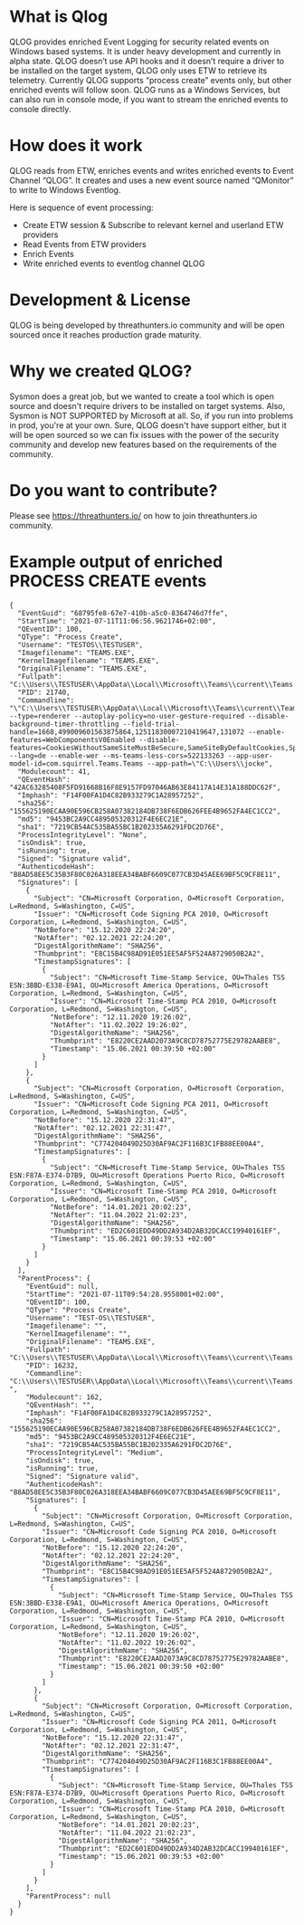 # What is Qlog
QLOG provides enriched Event Logging for security related events on Windows based systems.
It is under heavy development and currently in alpha state. QLOG doesn’t use API hooks and it doesn’t 
require a driver to be installed on the target system, QLOG only uses ETW to retrieve its telemetry. 
Currently QLOG supports “process create” events only, but other enriched events will follow soon. 
QLOG runs as a Windows Services, but can also run in console mode, if you want to stream the enriched events to console directly.

# How does it work
QLOG reads from ETW, enriches events and writes enriched events to Event Channel “QLOG”. 
It creates and uses a new event source named “QMonitor” to write to Windows Eventlog.

Here is sequence of event processing:
* Create ETW session & Subscribe to relevant kernel and userland ETW providers
* Read Events from ETW providers
* Enrich Events
* Write enriched events to eventlog channel QLOG

# Development & License
QLOG is being developed by threathunters.io community and will be open sourced once it reaches production grade maturity.

# Why we created QLOG?
Sysmon does a great job, but we wanted to create a tool which is open source and doesn't require drivers to be installed on target systems. 
Also, Sysmon is NOT SUPPORTED by Microsoft at all. So, if you run into problems in prod, you're at your own. Sure, QLOG doesn't have support either, 
but it will be open sourced so we can fix issues with the power of the security community and develop new features based on the requirements of the community.

# Do you want to contribute?
Please see https://threathunters.io/ on how to join threathunters.io community.

# Example output of enriched PROCESS CREATE events
```
{
  "EventGuid": "68795fe8-67e7-410b-a5c0-8364746d7ffe",
  "StartTime": "2021-07-11T11:06:56.9621746+02:00",
  "QEventID": 100,
  "QType": "Process Create",
  "Username": "TESTOS\\TESTUSER",
  "Imagefilename": "TEAMS.EXE",
  "KernelImagefilename": "TEAMS.EXE",
  "OriginalFilename": "TEAMS.EXE",
  "Fullpath": "C:\\Users\\TESTUSER\\AppData\\Local\\Microsoft\\Teams\\current\\Teams.exe",
  "PID": 21740,
  "Commandline": "\"C:\\Users\\TESTUSER\\AppData\\Local\\Microsoft\\Teams\\current\\Teams.exe\" --type=renderer --autoplay-policy=no-user-gesture-required --disable-background-timer-throttling --field-trial-handle=1668,499009601563875864,12511830007210419647,131072 --enable-features=WebComponentsV0Enabled --disable-features=CookiesWithoutSameSiteMustBeSecure,SameSiteByDefaultCookies,SpareRendererForSitePerProcess --lang=de --enable-wer --ms-teams-less-cors=522133263 --app-user-model-id=com.squirrel.Teams.Teams --app-path=\"C:\\Users\\jocke",
  "Modulecount": 41,
  "QEventHash": "42AC63285408F5FD91668B16F8E9157FD97046AB63E84117A14E31A188DDC62F",
  "Imphash": "F14F00FA1D4C82B933279C1A28957252",
  "sha256": "155625190ECAA90E596CB258A07382184DB738F6EDB626FEE4B9652FA4EC1CC2",
  "md5": "9453BC2A9CC489505320312F4E6EC21E",
  "sha1": "7219CB54AC535BA55BC1B202335A6291FDC2D76E",
  "ProcessIntegrityLevel": "None",
  "isOndisk": true,
  "isRunning": true,
  "Signed": "Signature valid",
  "AuthenticodeHash": "B8AD58EE5C35B3F80C026A318EEA34BABF6609C077CB3D45AEE69BF5C9CF8E11",
  "Signatures": [
    {
      "Subject": "CN=Microsoft Corporation, O=Microsoft Corporation, L=Redmond, S=Washington, C=US",
      "Issuer": "CN=Microsoft Code Signing PCA 2010, O=Microsoft Corporation, L=Redmond, S=Washington, C=US",
      "NotBefore": "15.12.2020 22:24:20",
      "NotAfter": "02.12.2021 22:24:20",
      "DigestAlgorithmName": "SHA256",
      "Thumbprint": "E8C15B4C98AD91E051EE5AF5F524A8729050B2A2",
      "TimestampSignatures": [
        {
          "Subject": "CN=Microsoft Time-Stamp Service, OU=Thales TSS ESN:3BBD-E338-E9A1, OU=Microsoft America Operations, O=Microsoft Corporation, L=Redmond, S=Washington, C=US",
          "Issuer": "CN=Microsoft Time-Stamp PCA 2010, O=Microsoft Corporation, L=Redmond, S=Washington, C=US",
          "NotBefore": "12.11.2020 19:26:02",
          "NotAfter": "11.02.2022 19:26:02",
          "DigestAlgorithmName": "SHA256",
          "Thumbprint": "E8220CE2AAD2073A9C8CD78752775E29782AABE8",
          "Timestamp": "15.06.2021 00:39:50 +02:00"
        }
      ]
    },
    {
      "Subject": "CN=Microsoft Corporation, O=Microsoft Corporation, L=Redmond, S=Washington, C=US",
      "Issuer": "CN=Microsoft Code Signing PCA 2011, O=Microsoft Corporation, L=Redmond, S=Washington, C=US",
      "NotBefore": "15.12.2020 22:31:47",
      "NotAfter": "02.12.2021 22:31:47",
      "DigestAlgorithmName": "SHA256",
      "Thumbprint": "C774204049D25D30AF9AC2F116B3C1FB88EE00A4",
      "TimestampSignatures": [
        {
          "Subject": "CN=Microsoft Time-Stamp Service, OU=Thales TSS ESN:F87A-E374-D7B9, OU=Microsoft Operations Puerto Rico, O=Microsoft Corporation, L=Redmond, S=Washington, C=US",
          "Issuer": "CN=Microsoft Time-Stamp PCA 2010, O=Microsoft Corporation, L=Redmond, S=Washington, C=US",
          "NotBefore": "14.01.2021 20:02:23",
          "NotAfter": "11.04.2022 21:02:23",
          "DigestAlgorithmName": "SHA256",
          "Thumbprint": "ED2C601EDD49DD2A934D2AB32DCACC19940161EF",
          "Timestamp": "15.06.2021 00:39:53 +02:00"
        }
      ]
    }
  ],
  "ParentProcess": {
    "EventGuid": null,
    "StartTime": "2021-07-11T09:54:28.9558001+02:00",
    "QEventID": 100,
    "QType": "Process Create",
    "Username": "TEST-OS\\TESTUSER",
    "Imagefilename": "",
    "KernelImagefilename": "",
    "OriginalFilename": "TEAMS.EXE",
    "Fullpath": "C:\\Users\\TESTUSER\\AppData\\Local\\Microsoft\\Teams\\current\\Teams.exe",
    "PID": 16232,
    "Commandline": "C:\\Users\\TESTUSER\\AppData\\Local\\Microsoft\\Teams\\current\\Teams.exe ",
    "Modulecount": 162,
    "QEventHash": "",
    "Imphash": "F14F00FA1D4C82B933279C1A28957252",
    "sha256": "155625190ECAA90E596CB258A07382184DB738F6EDB626FEE4B9652FA4EC1CC2",
    "md5": "9453BC2A9CC489505320312F4E6EC21E",
    "sha1": "7219CB54AC535BA55BC1B202335A6291FDC2D76E",
    "ProcessIntegrityLevel": "Medium",
    "isOndisk": true,
    "isRunning": true,
    "Signed": "Signature valid",
    "AuthenticodeHash": "B8AD58EE5C35B3F80C026A318EEA34BABF6609C077CB3D45AEE69BF5C9CF8E11",
    "Signatures": [
      {
        "Subject": "CN=Microsoft Corporation, O=Microsoft Corporation, L=Redmond, S=Washington, C=US",
        "Issuer": "CN=Microsoft Code Signing PCA 2010, O=Microsoft Corporation, L=Redmond, S=Washington, C=US",
        "NotBefore": "15.12.2020 22:24:20",
        "NotAfter": "02.12.2021 22:24:20",
        "DigestAlgorithmName": "SHA256",
        "Thumbprint": "E8C15B4C98AD91E051EE5AF5F524A8729050B2A2",
        "TimestampSignatures": [
          {
            "Subject": "CN=Microsoft Time-Stamp Service, OU=Thales TSS ESN:3BBD-E338-E9A1, OU=Microsoft America Operations, O=Microsoft Corporation, L=Redmond, S=Washington, C=US",
            "Issuer": "CN=Microsoft Time-Stamp PCA 2010, O=Microsoft Corporation, L=Redmond, S=Washington, C=US",
            "NotBefore": "12.11.2020 19:26:02",
            "NotAfter": "11.02.2022 19:26:02",
            "DigestAlgorithmName": "SHA256",
            "Thumbprint": "E8220CE2AAD2073A9C8CD78752775E29782AABE8",
            "Timestamp": "15.06.2021 00:39:50 +02:00"
          }
        ]
      },
      {
        "Subject": "CN=Microsoft Corporation, O=Microsoft Corporation, L=Redmond, S=Washington, C=US",
        "Issuer": "CN=Microsoft Code Signing PCA 2011, O=Microsoft Corporation, L=Redmond, S=Washington, C=US",
        "NotBefore": "15.12.2020 22:31:47",
        "NotAfter": "02.12.2021 22:31:47",
        "DigestAlgorithmName": "SHA256",
        "Thumbprint": "C774204049D25D30AF9AC2F116B3C1FB88EE00A4",
        "TimestampSignatures": [
          {
            "Subject": "CN=Microsoft Time-Stamp Service, OU=Thales TSS ESN:F87A-E374-D7B9, OU=Microsoft Operations Puerto Rico, O=Microsoft Corporation, L=Redmond, S=Washington, C=US",
            "Issuer": "CN=Microsoft Time-Stamp PCA 2010, O=Microsoft Corporation, L=Redmond, S=Washington, C=US",
            "NotBefore": "14.01.2021 20:02:23",
            "NotAfter": "11.04.2022 21:02:23",
            "DigestAlgorithmName": "SHA256",
            "Thumbprint": "ED2C601EDD49DD2A934D2AB32DCACC19940161EF",
            "Timestamp": "15.06.2021 00:39:53 +02:00"
          }
        ]
      }
    ],
    "ParentProcess": null
  }
}
```

